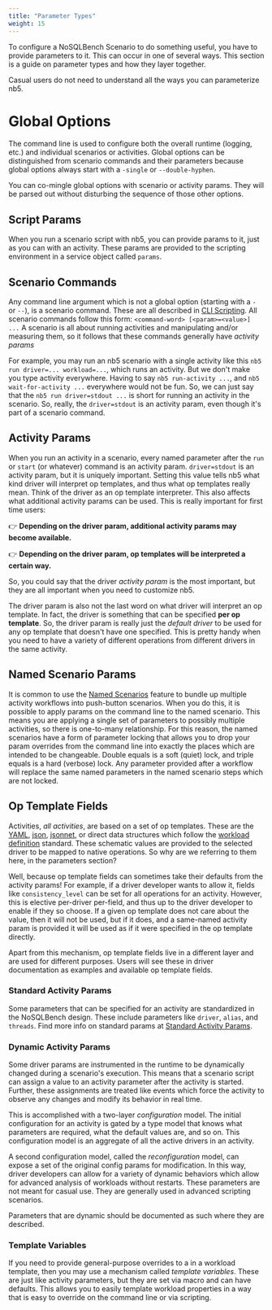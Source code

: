 ```yaml
---
title: "Parameter Types"
weight: 15
---
```


To configure a NoSQLBench Scenario to do something useful, you have to provide parameters to it.
This can occur in one of several ways. This section is a guide on parameter types and how 
they layer together.

Casual users do not need to understand all the ways you can parameterize nb5. 

# Global Options

The command line is used to configure both the overall runtime (logging, etc.) and
individual scenarios or activities. Global options can be distinguished from scenario commands and
their parameters because global options always start with a `-single` or `--double-hyphen`.

You can co-mingle global options with scenario or activity params. They will be parsed out 
without disturbing the sequence of those other options.

## Script Params

When you run a scenario script with nb5, you can provide params to it, just as you can with an 
activity. These params are provided to the scripting environment in a service object called 
`params`.

## Scenario Commands

Any command line argument which is not a global option (starting with a `-` or `--`), is a 
scenario command. These are all described in [CLI Scripting](../cli-scripting). All scenario 
commands follow this form: `<command-word> [<param>=<value>] ...` A scenario is all about 
running activities and manipulating and/or measuring them, so it follows that these commands 
generally have _activity params_

For example, you may run an nb5 scenario with a single activity like this 
`nb5 run driver=... workload=...`, which runs an activity. But we don't make you type activity 
everywhere. Having to say `nb5 run-activity ...`, and `nb5 wait-for-activity ...` everywhere 
would not be fun. So, we can just say that the `nb5 run driver=stdout ...` is short for running an 
activity in the scenario. So, really, the `driver=stdout` is an activity param, even 
though it's part of a scenario command.

## Activity Params

When you run an activity in a scenario, every named parameter after the `run` or `start` (or 
whatever) command is an activity param. `driver=stdout` is an activity param, but it is uniquely 
important. Setting this value tells nb5 what kind driver will interpret op templates, and thus 
what op templates really mean. Think of the driver as an op template interpreter. This also 
affects what additional activity params can be used. This is really important for first time users:

👉 **Depending on the driver param, additional activity params may become available.**

👉 **Depending on the driver param, op templates will be interpreted a certain way.**

So, you could say that the driver _activity param_ is the most important, but they are all 
important when you need to customize nb5.

The driver param is also not the last word on what driver will interpret an op template. In fact,
the driver is something that can be specified **per op template**. So, the driver param is 
really just the _default driver_ to be used for any op template that doesn't have one 
specified. This is pretty handy when you need to have a variety of different operations from 
different drivers in the same activity.

## Named Scenario Params

It is common to use the [Named Scenarios](../../workloads_101/11-named-scenarios) feature to 
bundle up multiple activity workflows into push-button scenarios. When you do this, it is 
possible to apply params on the command line to the named scenario. This means you are applying 
a single set of parameters to possibly multiple activities, so there is one-to-many relationship.
For this reason, the named scenarios have a form of parameter locking that allows you to drop 
your param overrides from the command line into exactly the places which are intended to be 
changeable. Double equals is a soft (quiet) lock, and triple equals is a hard (verbose) lock. 
Any parameter provided after a workflow will replace the same named parameters in the named 
scenario steps which are not locked.

## Op Template Fields

Activities, *all activities*, are based on a set of op templates. These are the
[YAML](https://yaml.org/), [json](https://www.json.org/), [jsonnet](https://jsonnet.org/), or direct 
data structures which follow the [workload definition](../workload_definition)
standard. These schematic values are provided to the selected driver to be mapped to native 
operations. So why are we referring to them here, in the parameters section?

Well, because op template fields can sometimes take their defaults from the activity params! For 
example, if a driver developer wants to allow it, fields like `consistency_level` can be set for 
all operations for an activity. However, this is elective per-driver per-field, and thus 
up to the driver developer to enable if they so choose. If a given op template does not care about 
the value, then it will not be used, but if it does, and a same-named activity param is provided
it will be used as if it were specified in the op template directly.

Apart from this mechanism, op template fields live in a different layer and are used for 
different purposes. Users will see these in driver documentation as examples and available op 
template fields. 

### Standard Activity Params

Some parameters that can be specified for an activity are standardized in the NoSQLBench design.
These include parameters like `driver`, `alias`, and `threads`. Find more info on standard 
params at [Standard Activity Params](../standard-activity-parameters).

### Dynamic Activity Params

Some driver params are instrumented in the runtime to be dynamically changed during a scenario's 
execution. This means that a scenario script can assign a value to an activity parameter after 
the activity is started. Further, these assignments are treated like events which force the 
activity to observe any changes and modify its behavior in real time.

This is accomplished with a two-layer _configuration_ model. The initial configuration for an 
activity is gated by a type model that knows what parameters are required, what the default 
values are, and so on. This configuration model is an aggregate of all the active drivers in 
an activity.

A second configuration model, called the _reconfiguration_ model, can expose a set of the 
original config params for modification. In this way, driver developers can allow for a variety 
of dynamic behaviors which allow for advanced analysis of workloads without restarts. These 
parameters are not meant for casual use. They are generally used in advanced scripting scenarios.

Parameters that are dynamic should be documented as such where they are described.

### Template Variables

If you need to provide general-purpose overrides to a in a workload template, then you
may use a mechanism called _template variables_. These are just like activity parameters, but they
are set via macro and can have defaults. This allows you to easily template workload properties 
in a way that is easy to override on the command line or via scripting.

